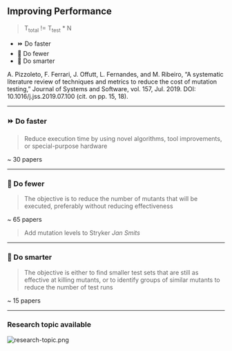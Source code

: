## Improving Performance

> T<sub>total</sub> <span class="fragment" data-fragment-index="0">!</span>= T<sub>test</sub> * N

<!-- .element class="text-xl" -->

<emoji-list>

* ⏩ Do faster
* 🔽 Do fewer
* 🧐 Do smarter

</emoji-list>

<!-- .element class="fragment" data-fragment-index="1" -->

A. Pizzoleto, F. Ferrari, J. Offutt, L. Fernandes, and M. Ribeiro, “A systematic literature
review of techniques and metrics to reduce the cost of mutation testing,” Journal of Systems
and Software, vol. 157, Jul. 2019. DOI: 10.1016/j.jss.2019.07.100 (cit. on pp. 15, 18).

<!-- .element class="citation fragment" data-fragment-index="1" -->

--- 

### ⏩ Do faster

> Reduce execution time by using novel algorithms, tool improvements, or special-purpose hardware

~ 30 papers

<!-- .element class="fragment"  -->

---

### 🔽 Do fewer

> The objective is to reduce the number of mutants that will be executed, preferably without reducing effectiveness

~ 65 papers

<!-- .element class="fragment" data-fragment-index="0" -->

> Add mutation levels to Stryker
> _Jan Smits_

<!-- .element class="fragment" data-fragment-index="0" -->

---

### 🧐 Do smarter

> The objective is either to find smaller test sets that are still as effective at killing mutants, or to identify groups of similar mutants to reduce the number of test runs

~ 15 papers

<!-- .element class="fragment" data-fragment-index="0" -->

---

### Research topic available

![research-topic.png](/img/research-topic.png)